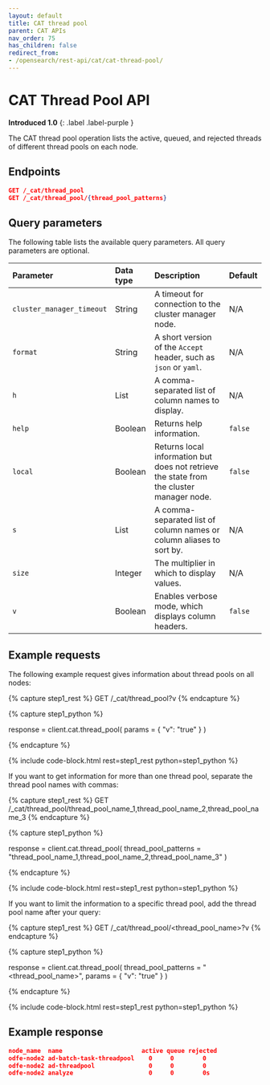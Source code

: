 ```yaml
---
layout: default
title: CAT thread pool
parent: CAT APIs
nav_order: 75
has_children: false
redirect_from:
- /opensearch/rest-api/cat/cat-thread-pool/
---
```


# CAT Thread Pool API
**Introduced 1.0**
{: .label .label-purple }

The CAT thread pool operation lists the active, queued, and rejected threads of different thread pools on each node.


<!-- spec_insert_start
api: cat.thread_pool
component: endpoints
-->
## Endpoints
```json
GET /_cat/thread_pool
GET /_cat/thread_pool/{thread_pool_patterns}
```
<!-- spec_insert_end -->


<!-- spec_insert_start
api: cat.thread_pool
component: query_parameters
columns: Parameter, Data type, Description, Default
include_deprecated: false
-->
## Query parameters

The following table lists the available query parameters. All query parameters are optional.

| Parameter | Data type | Description | Default |
| :--- | :--- | :--- | :--- |
| `cluster_manager_timeout` | String | A timeout for connection to the cluster manager node. | N/A |
| `format` | String | A short version of the `Accept` header, such as `json` or `yaml`. | N/A |
| `h` | List | A comma-separated list of column names to display. | N/A |
| `help` | Boolean | Returns help information. | `false` |
| `local` | Boolean | Returns local information but does not retrieve the state from the cluster manager node. | `false` |
| `s` | List | A comma-separated list of column names or column aliases to sort by. | N/A |
| `size` | Integer | The multiplier in which to display values. | N/A |
| `v` | Boolean | Enables verbose mode, which displays column headers. | `false` |

<!-- spec_insert_end -->

## Example requests

The following example request gives information about thread pools on all nodes:

<!-- spec_insert_start
component: example_code
rest: GET /_cat/thread_pool?v
-->
{% capture step1_rest %}
GET /_cat/thread_pool?v
{% endcapture %}

{% capture step1_python %}


response = client.cat.thread_pool(
  params = { "v": "true" }
)

{% endcapture %}

{% include code-block.html
    rest=step1_rest
    python=step1_python %}
<!-- spec_insert_end -->

If you want to get information for more than one thread pool, separate the thread pool names with commas:

<!-- spec_insert_start
component: example_code
rest: GET /_cat/thread_pool/thread_pool_name_1,thread_pool_name_2,thread_pool_name_3
-->
{% capture step1_rest %}
GET /_cat/thread_pool/thread_pool_name_1,thread_pool_name_2,thread_pool_name_3
{% endcapture %}

{% capture step1_python %}


response = client.cat.thread_pool(
  thread_pool_patterns = "thread_pool_name_1,thread_pool_name_2,thread_pool_name_3"
)

{% endcapture %}

{% include code-block.html
    rest=step1_rest
    python=step1_python %}
<!-- spec_insert_end -->

If you want to limit the information to a specific thread pool, add the thread pool name after your query:

<!-- spec_insert_start
component: example_code
rest: GET /_cat/thread_pool/<thread_pool_name>?v
-->
{% capture step1_rest %}
GET /_cat/thread_pool/<thread_pool_name>?v
{% endcapture %}

{% capture step1_python %}


response = client.cat.thread_pool(
  thread_pool_patterns = "<thread_pool_name>",
  params = { "v": "true" }
)

{% endcapture %}

{% include code-block.html
    rest=step1_rest
    python=step1_python %}
<!-- spec_insert_end -->


## Example response

```json
node_name  name                      active queue rejected
odfe-node2 ad-batch-task-threadpool    0     0        0
odfe-node2 ad-threadpool               0     0        0
odfe-node2 analyze                     0     0        0s
```
